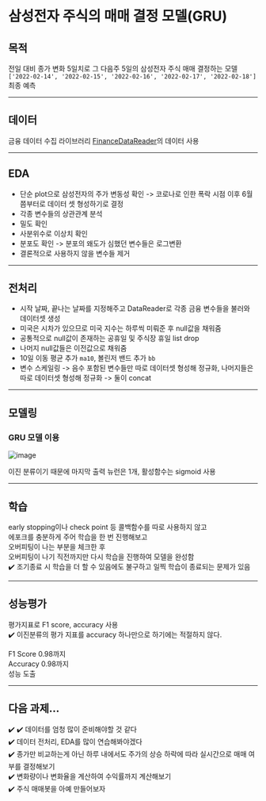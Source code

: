 # 삼성전자 주식의 매매 결정 모델(GRU)

## 목적
전일 대비 종가 변화 5일치로 그 다음주 5일의 삼성전자 주식 매매 결정하는 모델  
`['2022-02-14', '2022-02-15', '2022-02-16', '2022-02-17', '2022-02-18']` 최종 예측

***

## 데이터
금융 데이터 수집 라이브러리 [FinanceDataReader](https://financedata.github.io/posts/finance-data-reader-users-guide.html)의 데이터 사용

***

## EDA
- 단순 plot으로 삼성전자의 주가 변동성 확인 -> 코로나로 인한 폭락 시점 이후 6월 쯤부터로 데이터 셋 형성하기로 결정
- 각종 변수들의 상관관계 분석
- 밀도 확인
- 사분위수로 이상치 확인
- 분포도 확인 -> 분포의 왜도가 심했던 변수들은 로그변환
- 결론적으로 사용하지 않을 변수들 제거

***

## 전처리
- 시작 날짜, 끝나는 날짜를 지정해주고 DataReader로 각종 금융 변수들을 불러와 데이터셋 생성
- 미국은 시차가 있으므로 미국 지수는 하루씩 미뤄준 후 null값을 채워줌
- 공통적으로 null값이 존재하는 공휴일 및 주식장 휴일 list drop
- 나머지 null값들은 이전값으로 채워줌
- 10일 이동 평균 추가 `ma10`, 볼린저 밴드 추가 `bb`
- 변수 스케일링 -> 음수 포함된 변수들만 따로 데이터셋 형성해 정규화, 나머지들은 따로 데이터셋 형성해 정규화 -> 둘이 concat

***

## 모델링
### GRU 모델 이용  
![image](https://user-images.githubusercontent.com/66217855/156397875-3d96d521-f7b7-4ac4-a238-297c59436302.png)  

이진 분류이기 때문에 마지막 출력 뉴런은 1개, 활성함수는 sigmoid 사용

***

## 학습
early stopping이나 check point 등 콜백함수를 따로 사용하지 않고  
에포크를 충분하게 주어 학습을 한 번 진행해보고  
오버피팅이 나는 부분을 체크한 후  
오버피팅이 나기 직전까지만 다시 학습을 진행하여 모델을 완성함  
✔️  조기종료 시 학습을 더 할 수 있음에도 불구하고 일찍 학습이 종료되는 문제가 있음

***

## 성능평가
평가지표로 F1 score, accuracy 사용  
✔️ 이진분류의 평가 지표를 accuracy 하나만으로 하기에는 적절하지 않다.

F1 Score 0.98까지  
Accuracy 0.98까지  
성능 도출

***

## 다음 과제...
✔️ 
✔️ 데이터를 엄청 많이 준비해야할 것 같다   
✔️ 데이터 전처리, EDA를 많이 연습해봐야겠다    
✔️ 종가만 비교하는게 아닌 하루 내에서도 주가의 상승 하락에 따라 실시간으로 매매 여부를 결정해보기  
✔️ 변화량이나 변화율을 계산하여 수익률까지 계산해보기  
✔️ 주식 매매봇을 아예 만들어보자  

